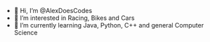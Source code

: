 - 👋 Hi, I’m @AlexDoesCodes
- 👀 I’m interested in Racing, Bikes and Cars
- 🌱 I’m currently learning Java, Python, C++ and general Computer Science

<!---
AlexDoesCodes/AlexDoesCodes is a ✨ special ✨ repository because its `README.md` (this file) appears on your GitHub profile.
You can click the Preview link to take a look at your changes.
--->
